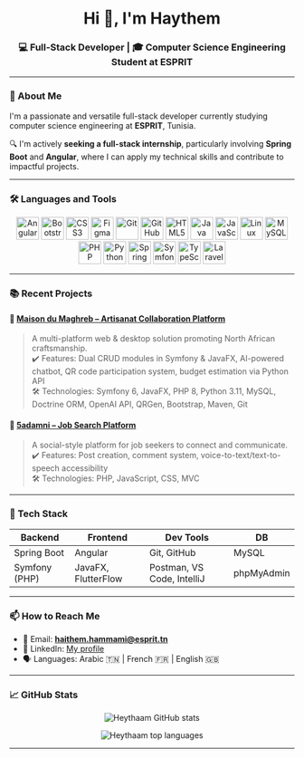 <h1 align="center">Hi 👋, I'm Haythem</h1>
<h3 align="center">💻 Full-Stack Developer | 🎓 Computer Science Engineering Student at ESPRIT</h3>

---

### 🌟 About Me

I'm a passionate and versatile full-stack developer currently studying computer science engineering at **ESPRIT**, Tunisia.

🔍 I'm actively **seeking a full-stack internship**, particularly involving **Spring Boot** and **Angular**, where I can apply my technical skills and contribute to impactful projects.

---

### 🛠️ Languages and Tools

<p align="center">
  <img src="https://cdn.jsdelivr.net/gh/devicons/devicon/icons/angularjs/angularjs-original.svg" alt="Angular" width="40" height="40"/>
  <img src="https://cdn.jsdelivr.net/gh/devicons/devicon/icons/bootstrap/bootstrap-plain.svg" alt="Bootstrap" width="40" height="40"/>
  <img src="https://cdn.jsdelivr.net/gh/devicons/devicon/icons/css3/css3-original.svg" alt="CSS3" width="40" height="40"/>
  <img src="https://cdn.jsdelivr.net/gh/devicons/devicon/icons/figma/figma-original.svg" alt="Figma" width="40" height="40"/>
  <img src="https://cdn.jsdelivr.net/gh/devicons/devicon/icons/git/git-original.svg" alt="Git" width="40" height="40"/>
  <img src="https://cdn.jsdelivr.net/gh/devicons/devicon/icons/github/github-original.svg" alt="GitHub" width="40" height="40"/>
  <img src="https://cdn.jsdelivr.net/gh/devicons/devicon/icons/html5/html5-original.svg" alt="HTML5" width="40" height="40"/>
  <img src="https://cdn.jsdelivr.net/gh/devicons/devicon/icons/java/java-original.svg" alt="Java" width="40" height="40"/>
  <img src="https://cdn.jsdelivr.net/gh/devicons/devicon/icons/javascript/javascript-original.svg" alt="JavaScript" width="40" height="40"/>
  <img src="https://cdn.jsdelivr.net/gh/devicons/devicon/icons/linux/linux-original.svg" alt="Linux" width="40" height="40"/>
  <img src="https://cdn.jsdelivr.net/gh/devicons/devicon/icons/mysql/mysql-original.svg" alt="MySQL" width="40" height="40"/>
  <img src="https://cdn.jsdelivr.net/gh/devicons/devicon/icons/php/php-original.svg" alt="PHP" width="40" height="40"/>
  <img src="https://cdn.jsdelivr.net/gh/devicons/devicon/icons/python/python-original.svg" alt="Python" width="40" height="40"/>
  <img src="https://cdn.jsdelivr.net/gh/devicons/devicon/icons/spring/spring-original.svg" alt="Spring" width="40" height="40"/>
  <img src="https://cdn.jsdelivr.net/gh/devicons/devicon/icons/symfony/symfony-original.svg" alt="Symfony" width="40" height="40"/>
  <img src="https://cdn.jsdelivr.net/gh/devicons/devicon/icons/typescript/typescript-original.svg" alt="TypeScript" width="40" height="40"/>
  <img src="https://cdn.jsdelivr.net/gh/devicons/devicon/icons/laravel/laravel-plain.svg" alt="Laravel" width="40" height="40"/>
</p>

---

### 📚 Recent Projects

#### 🔗 [Maison du Maghreb – Artisanat Collaboration Platform](https://github.com/Heythaam/3A-PIDEV-maison-du-maghreb)
> A multi-platform web & desktop solution promoting North African craftsmanship.  
> ✔️ Features: Dual CRUD modules in Symfony & JavaFX, AI-powered chatbot, QR code participation system, budget estimation via Python API  
> 🛠️ Technologies: Symfony 6, JavaFX, PHP 8, Python 3.11, MySQL, Doctrine ORM, OpenAI API, QRGen, Bootstrap, Maven, Git



#### 🔗 [5adamni – Job Search Platform](https://github.com/Heythaam/Projet2A-5adamni)
> A social-style platform for job seekers to connect and communicate.  
> ✔️ Features: Post creation, comment system, voice-to-text/text-to-speech accessibility  
> 🛠️ Technologies: PHP, JavaScript, CSS, MVC

---

### 🧰 Tech Stack

| Backend | Frontend | Dev Tools | DB |
|--------|---------|----------|----|
| Spring Boot | Angular | Git, GitHub | MySQL |
| Symfony (PHP) | JavaFX, FlutterFlow | Postman, VS Code, IntelliJ | phpMyAdmin |

---

### 📫 How to Reach Me

- 📧 Email: **haithem.hammami@esprit.tn**
- 💼 LinkedIn: [My profile](https://www.linkedin.com/in/heytham-hammami-6a9733248/)
- 🗣️ Languages: Arabic 🇹🇳 | French 🇫🇷 | English 🇬🇧

---

### 📈 GitHub Stats

<p align="center">
  <img src="https://github-readme-stats.vercel.app/api?username=Heythaam&show_icons=true&theme=react&hide_border=true" alt="Heythaam GitHub stats" />
</p>

<p align="center">
  <img src="https://github-readme-stats.vercel.app/api/top-langs/?username=Heythaam&layout=compact&theme=react&hide_border=true" alt="Heythaam top languages" />
</p>

---
